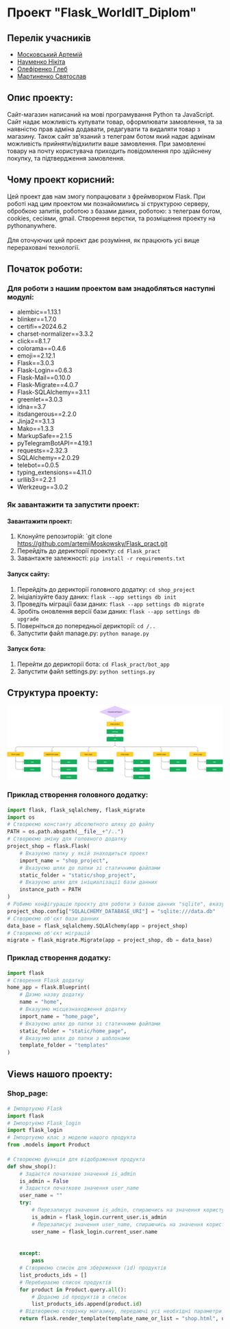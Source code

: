 # Проект "Flask_WorldIT_Diplom"

## Перелік учасників

- [Московський Артемій](https://github.com/artemijMoskowsky)
- [Науменко Нікіта](https://github.com/Naumenko0Nikita)
- [Олефіренко Глеб](https://github.com/GlebOlefirenko)
- [Мартиненко Святослав](https://github.com/SviatMartynenko)

## Опис проекту:
Сайт-магазин написаний на мові програмування Python та JavaScript. Сайт надає можливість купувати товар, оформлювати замовлення, та за наявністю прав адміна додавати, редагувати та видаляти товар з магазину. Також сайт зв'язаний з телеграм ботом який надає адмінам можливість прийняти/відхилити ваше замовлення. При замовленні товару на почту користувача приходить повідомлення про здійснену покупку, та підтвердження замовлення.

## Чому проект корисний:
Цей проект дав нам змогу попрацювати з фреймворком Flask. При роботі над цим проектом ми познайомились зі структурою серверу, обробкою запитів, роботою з базами даних, роботою: з телеграм ботом, cookies, сесіями, gmail. Створення верстки, та розміщення проекту на pythonanywhere.
<br><br> Для оточуючих цей проект дає розуміння, як працюють усі вище перераховані технології.

## Початок роботи:
### Для роботи з нашим проектом вам знадобляться наступні модулі:
- alembic==1.13.1
- blinker==1.7.0
- certifi==2024.6.2
- charset-normalizer==3.3.2
- click==8.1.7
- colorama==0.4.6
- emoji==2.12.1
- Flask==3.0.3
- Flask-Login==0.6.3
- Flask-Mail==0.10.0
- Flask-Migrate==4.0.7
- Flask-SQLAlchemy==3.1.1
- greenlet==3.0.3
- idna==3.7
- itsdangerous==2.2.0
- Jinja2==3.1.3
- Mako==1.3.3
- MarkupSafe==2.1.5
- pyTelegramBotAPI==4.19.1
- requests==2.32.3
- SQLAlchemy==2.0.29
- telebot==0.0.5
- typing_extensions==4.11.0
- urllib3==2.2.1
- Werkzeug==3.0.2

### Як завантажити та запустити проект:
#### Завантажити проект:
1. Клонуйте репозиторій: `git clone https://github.com/artemijMoskowsky/Flask_pract.git
2. Перейдіть до дерикторії проекту: `cd Flask_pract`
3. Завантажте залежності: `pip install -r requirements.txt`

#### Запуск сайту:
1. Перейдіть до дерикторії головного додатку: `cd shop_project`
2. Ініціалізуйте базу даних: `flask --app settings db init`
3. Проведіть міграції бази даних: `flask --app settings db migrate`
4. Зробіть оновлення версії бази даних: `flask --app settings db upgrade`
5. Поверніться до попередньої дерикторії: `cd /..`
6. Запустити файл manage.py: `python manage.py`

#### Запуск бота:
1. Перейти до дерикторії бота: `cd Flask_pract/bot_app`
2. Запустити файл settings.py: `python settings.py`

## Структура проекту:
![image](./images/screenshot.jpg)

### Приклад створення головного додатку:
```python
import flask, flask_sqlalchemy, flask_migrate 
import os
# Створюємо константу абсолютного шляху до файлу
PATH = os.path.abspath(__file__+"/..")
# Створюємо зміну для головного додатку
project_shop = flask.Flask(
    # Вказуємо папку у якій знаходиться проект
    import_name = "shop_project",
    # Вказуємо шлях до папки зі статичними файлами 
    static_folder = "static/shop_project",
    # Вказуємо шлях для ініциалізації бази данних
    instance_path = PATH
)
# Робимо конфігурацію проєкту для роботи з базою данних "sqlite", вказуємо ім'я бази данних "data.db" і вказуємо те що вона локальна
project_shop.config["SQLALCHEMY_DATABASE_URI"] = "sqlite:///data.db"
# Створюємо об'єкт бази данних
data_base = flask_sqlalchemy.SQLAlchemy(app = project_shop)
# Створюємо об'єкт міграцій
migrate = flask_migrate.Migrate(app = project_shop, db = data_base)
```

### Приклад створення додатку:
```python
import flask
# Створення Flask додатку
home_app = flask.Blueprint(
    # Даэмо назву додатку
    name = "home",
    # Вказуэмо місцезнаходження додатку
    import_name = "home_page",
    # Вказуємо шлях до папки зі статичними файлами 
    static_folder = "static/home_page",
    # Вказуэмо шлях до папки з шаблонами
    template_folder = "templates"
)
```

## Views нашого проекту:
### Shop_page:
```python
# Імпортуємо Flask
import flask
# Імпортуємо Flask_login
import flask_login
# Імпортуємо клас з моделю нашого продукта
from .models import Product

# Створюємо функція для відображення продукта
def show_shop():    
    # Задаєтся початкове значення is_admin
    is_admin = False
    # Задаєтся початкове значення user_name
    user_name = ""
    try:
        # Перезаписує значення is_admin, спираючись на значення користувача     
        is_admin = flask_login.current_user.is_admin
        # Перезаписує значення user_name, спираючись на значення користувача  
        user_name = flask_login.current_user.name
    

    except:
        pass
    # Створюємо список для збереження (id) продуктів
    list_products_ids = []
    # Перебираємо список продуктів
    for product in Product.query.all():
        # Додаємо id продуктів в список
        list_products_ids.append(product.id)    
    # Відтворюємо сторінку магазину, передаючі усі необхідні параметри
    return flask.render_template(template_name_or_list = "shop.html", user_name=user_name, link="shop", products = Product.query.all(), is_admin = is_admin, list_products_ids = list_products_ids)
```
